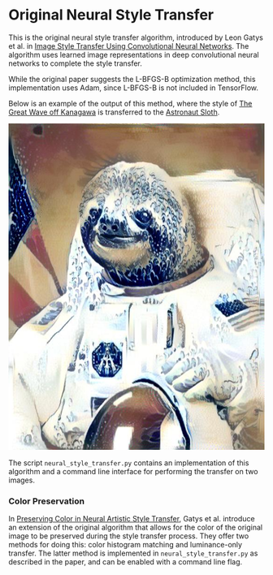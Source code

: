 [1]: https://www.cv-foundation.org/openaccess/content_cvpr_2016/papers/Gatys_Image_Style_Transfer_CVPR_2016_paper.pdf
[2]: https://arxiv.org/pdf/1606.05897.pdf

# Original Neural Style Transfer

This is the original neural style transfer algorithm, introduced by Leon Gatys et al. in
[Image Style Transfer Using Convolutional Neural Networks][1]. The algorithm uses learned image representations
in deep convolutional neural networks to complete the style transfer.

While the original paper suggests the L-BFGS-B optimization method, this implementation uses Adam, since
L-BFGS-B is not included in TensorFlow.

Below is an example of the output of this method, where the style of
[The Great Wave off Kanagawa](images/wave.jpg) is transferred to the
[Astronaut Sloth](images/sloth.jpg).

![The Great Sloth off Kanagawa](images/stylized-sloth-wave.jpg)

The script `neural_style_transfer.py` contains an implementation of this algorithm and a command line interface
for performing the transfer on two images.

### Color Preservation

In [Preserving Color in Neural Artistic Style Transfer][2], Gatys et al. introduce an extension of the original
algorithm that allows for the color of the original image to be preserved during the style transfer process.
They offer two methods for doing this: color histogram matching and luminance-only transfer. The latter method
is implemented in `neural_style_transfer.py` as described in the paper, and can be enabled with a command
line flag.
